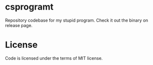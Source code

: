 # csprogramt
Repository codebase for my stupid program. Check it out the binary on release page.

# License
Code is licensed under the terms of MIT license.
